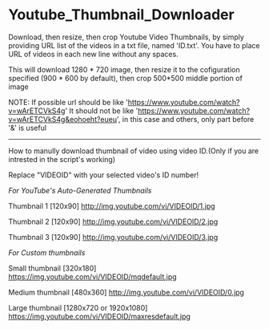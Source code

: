 # Youtube_Thumbnail_Downloader

Download, then resize, then crop Youtube Video Thumbnails, by simply providing URL list of the videos in a txt file, named 'ID.txt'.
You have to place URL of videos in each new line without any spaces.

This will download 1280 * 720 image, then resize it to the cofiguration specified (900 * 600 by default),
then crop 500*500 middle portion of image



NOTE:	If possible url should be like 'https://www.youtube.com/watch?v=wArETCVkS4g'
		It should not be like 'https://www.youtube.com/watch?v=wArETCVkS4g&eohoeht?eueu',
		in this case and others, only part before '&' is useful

-------------------------------------------------------------------------------

How to manully download thumbnail of video using video ID.(Only if you are intrested in the script's working)

Replace "VIDEOID" with your selected video's ID number!

*For YouTube's Auto-Generated Thumbnails*

Thumbnail 1 [120x90] http://img.youtube.com/vi/VIDEOID/1.jpg

Thumbnail 2 [120x90] http://img.youtube.com/vi/VIDEOID/2.jpg

Thumbnail 3 [120x90] http://img.youtube.com/vi/VIDEOID/3.jpg

*For Custom thumbnails*

Small thumbnail [320x180] https://img.youtube.com/vi/VIDEOID/mqdefault.jpg

Medium thumbnail [480x360] http://img.youtube.com/vi/VIDEOID/0.jpg

Large thumbnail [1280x720 or 1920x1080] https://img.youtube.com/vi/VIDEOID/maxresdefault.jpg


